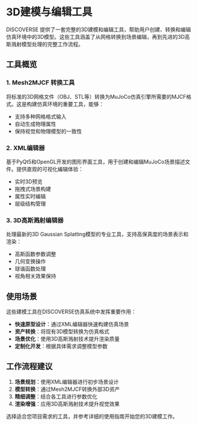 # 3D建模与编辑工具

DISCOVERSE 提供了一套完整的3D建模和编辑工具，帮助用户创建、转换和编辑仿真环境中的3D模型。这些工具涵盖了从网格转换到场景编辑，再到先进的3D高斯溅射模型处理的完整工作流程。

## 工具概览

### 1. Mesh2MJCF 转换工具
将标准的3D网格文件（OBJ、STL等）转换为MuJoCo仿真引擎所需要的MJCF格式。这是构建仿真环境的重要工具，能够：
- 支持多种网格格式输入
- 自动生成物理属性
- 保持视觉和物理模型的一致性

### 2. XML编辑器
基于PyQt5和OpenGL开发的图形界面工具，用于创建和编辑MuJoCo场景描述文件。提供直观的可视化编辑体验：
- 实时3D预览
- 拖拽式场景构建
- 属性实时编辑
- 层级结构管理

### 3. 3D高斯溅射编辑器
处理最新的3D Gaussian Splatting模型的专业工具，支持高保真度的场景表示和渲染：
- 高斯函数参数调整
- 几何变换操作
- 球谐函数处理
- 视角相关效果保持

## 使用场景

这些建模工具在DISCOVERSE仿真系统中发挥重要作用：

- **快速原型设计**：通过XML编辑器快速构建仿真场景
- **资产转换**：将现有3D模型转换为仿真格式
- **场景优化**：使用3D高斯溅射技术提升渲染质量
- **定制化开发**：根据具体需求调整模型参数

## 工作流程建议

1. **场景规划**：使用XML编辑器进行初步场景设计
2. **模型转换**：通过Mesh2MJCF转换外部3D资产
3. **精细调整**：结合各工具进行参数优化
4. **渲染增强**：应用3D高斯溅射技术提升视觉效果

选择适合您项目需求的工具，并参考详细的使用指南开始您的3D建模工作。
